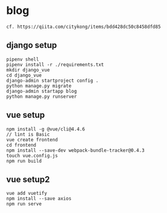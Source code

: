 # blog
```
cf. https://qiita.com/citykong/items/bdd428dc50c8458dfd85
```

## django setup
```
pipenv shell
pipenv install -r ./requirements.txt
mkdir django_vue
cd django_vue
django-admin startproject config .
python manage.py migrate
django-admin startapp blog
python manage.py runserver
```

## vue setup
```
npm install -g @vue/cli@4.4.6
// lint is Basic
vue create frontend
cd frontend
npm install --save-dev webpack-bundle-tracker@0.4.3
touch vue.config.js
npm run build
```

## vue setup2
```
vue add vuetify
npm install --save axios
npm run serve
```

